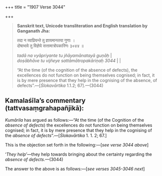 +++
title = "1907 Verse 3044"

+++
> **Sanskrit text, Unicode transliteration and English translation by Ganganath Jha:** 
>
> तदा न व्याप्रियन्ते तु ज्ञायमानतया गुणाः ।  
> दोषाभावे तु विज्ञेये सत्तामात्रोपकारिणः ३०४४ ॥ 
>
> *tadā na vyāpriyante tu jñāyamānatayā guṇāḥ* \|  
> *doṣābhāve tu vijñeye sattāmātropakāriṇaḥ 3044* \| \| 
>
> “At the time (of the cognition of the absence of defects), the excellences do not function on being themselves cognised; in fact, it is by mere presence that they help in the cognising of the absence, of defects”.—[*Ślokavārtika* 1.1.2; 67].—(3044)



## Kamalaśīla’s commentary (tattvasaṃgrahapañjikā):

*Kumārila* has argued as follows:—“At the time (of the Cognition of the *absence of defects*) the excellences do not function on being themselves cognised; in fact, it is by mere presence that they help in the cognising of the *absence of defects*”.—[*Ślokavārtika* 1. 1. 2; 67.]

This is the objection set forth in the following:—[*see verse 3044 above*]

‘*They help*’—they help towards bringing about the certainty regarding the *absence of defects*.—(3044)

The answer to the above is as follows:—[*see verses 3045-3046 next*]



